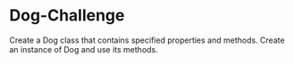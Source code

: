 # Dog-Challenge
Create a Dog class that contains specified properties and methods. Create an instance of Dog and use its methods.
